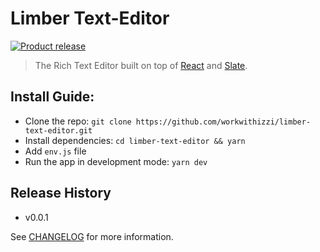 # Limber Text-Editor

[![Product release](https://img.shields.io/badge/release-0.0.1-orange.svg?style=flat-square)](CHANGELOG.md)

> The Rich Text Editor built on top of [React](https://reactjs.org/) and [Slate](https://www.slatejs.org/).

## Install Guide:
- Clone the repo: `git clone https://github.com/workwithizzi/limber-text-editor.git`
- Install dependencies: `cd limber-text-editor && yarn`
- Add `env.js` file
- Run the app in development mode: `yarn dev`

## Release History

- v0.0.1

See [CHANGELOG](CHANGELOG.md) for more information.

